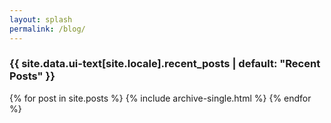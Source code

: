```yaml
---
layout: splash
permalink: /blog/
---
```



<h3 class="archive__subtitle">{{ site.data.ui-text[site.locale].recent_posts | default: "Recent Posts" }}</h3>

<div class="grid__wrapper">
  {% for post in site.posts %}
    {% include archive-single.html %}
  {% endfor %}
</div>
